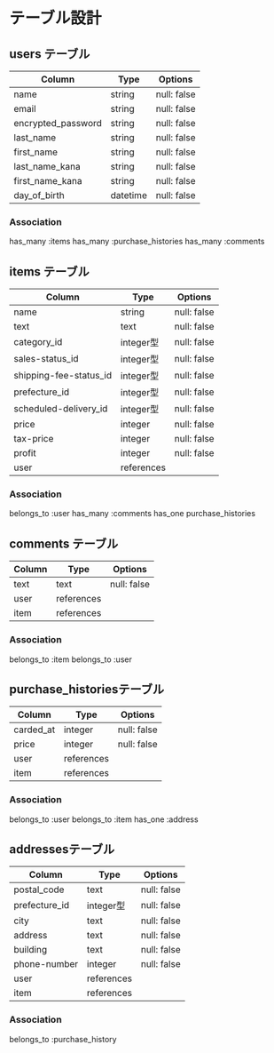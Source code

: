 # テーブル設計

## users テーブル
| Column             | Type   | Options     |
| ---------------    | ------ | ----------- |
| name               | string | null: false |
| email              | string | null: false |
| encrypted_password | string | null: false |
| last_name          | string | null: false |
| first_name         | string | null: false |
| last_name_kana     | string | null: false |
| first_name_kana    | string | null: false |
| day_of_birth       | datetime| null: false|
### Association
has_many :items
has_many :purchase_histories
has_many :comments 


## items テーブル
| Column                   | Type       | Options    |
| --------------------     | ---------- | -----------|
| name                     | string     | null: false|
| text                     | text       | null: false|
| category_id              | integer型  | null: false| 
| sales-status_id          | integer型  | null: false| 
| shipping-fee-status_id   | integer型  | null: false| 
| prefecture_id            | integer型  | null: false|  
| scheduled-delivery_id    | integer型  | null: false| 
| price                    | integer    | null: false| 
| tax-price                | integer    | null: false|
| profit                   | integer    | null: false| 
| user                     | references | |
### Association
belongs_to :user
has_many :comments
has_one purchase_histories



## comments テーブル
| Column   | Type      | Options     |
| -------- | ------    | ----------- |
| text     | text      | null: false |
| user     | references| |
| item     | references|  |
### Association
belongs_to :item
belongs_to :user



## purchase_historiesテーブル
| Column          | Type      | Options     |
| ------------    | ------    | ----------- |
| carded_at       | integer   | null: false |
| price           | integer   | null: false |
| user            | references | |
| item            | references | |
### Association
belongs_to :user
belongs_to :item
has_one :address

## addressesテーブル
| Column          | Type      | Options     |
| ------------    | ------    | ----------- |
| postal_code     | text      | null: false |
| prefecture_id   | integer型  | null: false |
| city            | text      | null: false |
| address         | text      | null: false |
| building        | text      | null: false |
| phone-number    | integer   | null: false |
| user            | references | |
| item            | references | |
### Association
belongs_to :purchase_history